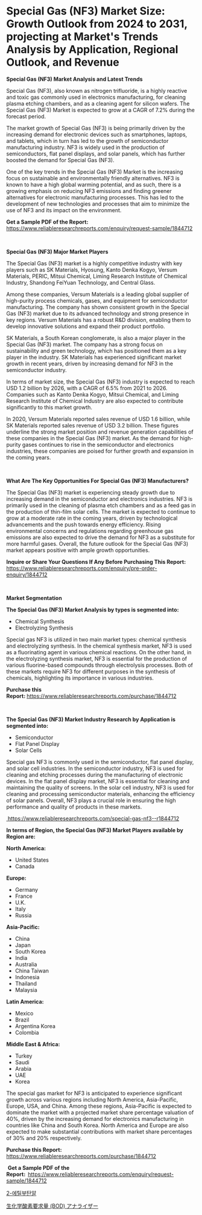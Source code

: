 <p><h1>Special Gas (NF3) Market Size: Growth Outlook from 2024 to 2031, projecting at Market's Trends Analysis by Application, Regional Outlook, and Revenue</h1></p><p><strong>Special Gas (NF3) Market Analysis and Latest Trends</strong></p>
<p><p>Special Gas (NF3), also known as nitrogen trifluoride, is a highly reactive and toxic gas commonly used in electronics manufacturing, for cleaning plasma etching chambers, and as a cleaning agent for silicon wafers. The Special Gas (NF3) Market is expected to grow at a CAGR of 7.2% during the forecast period.</p><p>The market growth of Special Gas (NF3) is being primarily driven by the increasing demand for electronic devices such as smartphones, laptops, and tablets, which in turn has led to the growth of semiconductor manufacturing industry. NF3 is widely used in the production of semiconductors, flat panel displays, and solar panels, which has further boosted the demand for Special Gas (NF3).</p><p>One of the key trends in the Special Gas (NF3) Market is the increasing focus on sustainable and environmentally friendly alternatives. NF3 is known to have a high global warming potential, and as such, there is a growing emphasis on reducing NF3 emissions and finding greener alternatives for electronic manufacturing processes. This has led to the development of new technologies and processes that aim to minimize the use of NF3 and its impact on the environment.</p></p>
<p><strong>Get a Sample PDF of the Report:&nbsp;</strong> <a href="https://www.reliableresearchreports.com/enquiry/request-sample/1844712">https://www.reliableresearchreports.com/enquiry/request-sample/1844712</a></p>
<p>&nbsp;</p>
<p><strong>Special Gas (NF3) Major Market Players</strong></p>
<p><p>The Special Gas (NF3) market is a highly competitive industry with key players such as SK Materials, Hyosung, Kanto Denka Kogyo, Versum Materials, PERIC, Mitsui Chemical, Liming Research Institute of Chemical Industry, Shandong FeiYuan Technology, and Central Glass. </p><p>Among these companies, Versum Materials is a leading global supplier of high-purity process chemicals, gases, and equipment for semiconductor manufacturing. The company has shown consistent growth in the Special Gas (NF3) market due to its advanced technology and strong presence in key regions. Versum Materials has a robust R&D division, enabling them to develop innovative solutions and expand their product portfolio.</p><p>SK Materials, a South Korean conglomerate, is also a major player in the Special Gas (NF3) market. The company has a strong focus on sustainability and green technology, which has positioned them as a key player in the industry. SK Materials has experienced significant market growth in recent years, driven by increasing demand for NF3 in the semiconductor industry.</p><p>In terms of market size, the Special Gas (NF3) industry is expected to reach USD 1.2 billion by 2026, with a CAGR of 6.5% from 2021 to 2026. Companies such as Kanto Denka Kogyo, Mitsui Chemical, and Liming Research Institute of Chemical Industry are also expected to contribute significantly to this market growth.</p><p>In 2020, Versum Materials reported sales revenue of USD 1.6 billion, while SK Materials reported sales revenue of USD 3.2 billion. These figures underline the strong market position and revenue generation capabilities of these companies in the Special Gas (NF3) market. As the demand for high-purity gases continues to rise in the semiconductor and electronics industries, these companies are poised for further growth and expansion in the coming years.</p></p>
<p>&nbsp;</p>
<p><strong>What Are The Key Opportunities For Special Gas (NF3) Manufacturers?</strong></p>
<p><p>The Special Gas (NF3) market is experiencing steady growth due to increasing demand in the semiconductor and electronics industries. NF3 is primarily used in the cleaning of plasma etch chambers and as a feed gas in the production of thin-film solar cells. The market is expected to continue to grow at a moderate rate in the coming years, driven by technological advancements and the push towards energy efficiency. Rising environmental concerns and regulations regarding greenhouse gas emissions are also expected to drive the demand for NF3 as a substitute for more harmful gases. Overall, the future outlook for the Special Gas (NF3) market appears positive with ample growth opportunities.</p></p>
<p><strong>Inquire or Share Your Questions If Any Before Purchasing This Report:</strong> <a href="https://www.reliableresearchreports.com/enquiry/pre-order-enquiry/1844712">https://www.reliableresearchreports.com/enquiry/pre-order-enquiry/1844712</a></p>
<p>&nbsp;</p>
<p><strong>Market Segmentation</strong></p>
<p><strong>The Special Gas (NF3) Market Analysis by types is segmented into:</strong></p>
<p><ul><li>Chemical Synthesis</li><li>Electrolyzing Synthesis</li></ul></p>
<p><p>Special gas NF3 is utilized in two main market types: chemical synthesis and electrolyzing synthesis. In the chemical synthesis market, NF3 is used as a fluorinating agent in various chemical reactions. On the other hand, in the electrolyzing synthesis market, NF3 is essential for the production of various fluorine-based compounds through electrolysis processes. Both of these markets require NF3 for different purposes in the synthesis of chemicals, highlighting its importance in various industries.</p></p>
<p><strong>Purchase this Report:&nbsp;</strong><a href="https://www.reliableresearchreports.com/purchase/1844712">https://www.reliableresearchreports.com/purchase/1844712</a></p>
<p>&nbsp;</p>
<p><strong>The Special Gas (NF3) Market Industry Research by Application is segmented into:</strong></p>
<p><ul><li>Semiconductor</li><li>Flat Panel Display</li><li>Solar Cells</li></ul></p>
<p><p>Special gas NF3 is commonly used in the semiconductor, flat panel display, and solar cell industries. In the semiconductor industry, NF3 is used for cleaning and etching processes during the manufacturing of electronic devices. In the flat panel display market, NF3 is essential for cleaning and maintaining the quality of screens. In the solar cell industry, NF3 is used for cleaning and processing semiconductor materials, enhancing the efficiency of solar panels. Overall, NF3 plays a crucial role in ensuring the high performance and quality of products in these markets.</p></p>
<p><a href="https://www.reliableresearchreports.com/special-gas-nf3--r1844712">&nbsp;https://www.reliableresearchreports.com/special-gas-nf3--r1844712</a></p>
<p><strong>In terms of Region, the Special Gas (NF3) Market Players available by Region are:</strong></p>
<p>
    <p> <strong> North America: </strong>
        <ul>
            <li>United States</li>
            <li>Canada</li>
        </ul>
        </p> 
    <p> <strong> Europe: </strong>
        <ul>
            <li>Germany</li>
            <li>France</li>
            <li>U.K.</li>
            <li>Italy</li>
            <li>Russia</li>
        </ul>
        </p> 
    <p> <strong> Asia-Pacific: </strong>
        <ul>
            <li>China</li>
            <li>Japan</li>
            <li>South Korea</li>
            <li>India</li>
            <li>Australia</li>
            <li>China Taiwan</li>
            <li>Indonesia</li>
            <li>Thailand</li>
            <li>Malaysia</li>
        </ul>
        </p> 
    <p> <strong> Latin America: </strong>
        <ul>
            <li>Mexico</li>
            <li>Brazil</li>
            <li>Argentina Korea</li>
            <li>Colombia</li>
        </ul>
        </p> 
    <p> <strong> Middle East & Africa: </strong>
        <ul>
            <li>Turkey</li>
            <li>Saudi</li>
            <li>Arabia</li>
            <li>UAE</li>
            <li>Korea</li>
        </ul>
    </p>
    </p>
<p><p>The special gas market for NF3 is anticipated to experience significant growth across various regions including North America, Asia-Pacific, Europe, USA, and China. Among these regions, Asia-Pacific is expected to dominate the market with a projected market share percentage valuation of 40%, driven by the increasing demand for electronics manufacturing in countries like China and South Korea. North America and Europe are also expected to make substantial contributions with market share percentages of 30% and 20% respectively.</p></p>
<p><strong>Purchase this Report: </strong><a href="https://www.reliableresearchreports.com/purchase/1844712">https://www.reliableresearchreports.com/purchase/1844712</a></p>
<p>&nbsp;<strong>Get a Sample PDF of the Report:&nbsp;&nbsp;</strong><a href="https://www.reliableresearchreports.com/enquiry/request-sample/1844712">https://www.reliableresearchreports.com/enquiry/request-sample/1844712</a></p>
<p><strong></strong></p>
<p><p><a href="https://github.com/konokaryan/Market-Research-Report-List-1/blob/main/3180489144458.md">2-에틸부탄알</a></p><p><a href="https://github.com/JoanaNitzsche/Market-Research-Report-List-1/blob/main/7282456138417.md">生化学酸素要求量 (BOD) アナライザー</a></p></p>